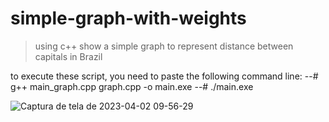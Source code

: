 # simple-graph-with-weights

> using c++ show a simple graph to represent distance between capitals in Brazil

to execute these script, you need to paste the following command line:
--# g++ main_graph.cpp graph.cpp -o main.exe
--# ./main.exe

![Captura de tela de 2023-04-02 09-56-29](https://user-images.githubusercontent.com/107075028/229354210-487a3d5c-389f-4553-ada8-19546fe9bc00.png)
